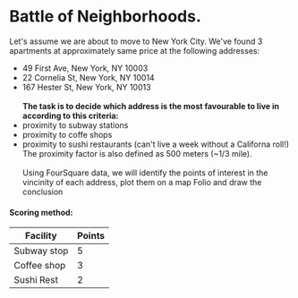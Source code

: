 # Battle of Neighborhoods.
Let's assume we are about to move to New York City. We've found 3 apartments at approximately same price at the following addresses:
- 49 First Ave, New York, NY 10003 
- 22 Cornelia St, New York, NY 10014
- 167 Hester St, New York, NY 10013
<br><br>
**The task is to decide which address is the most favourable to live in according to this criteria:**
- proximity to subway stations
- proximity to coffe shops 
- proximity to sushi restaurants (can't live a week without a Californa roll!)
The proximity factor is also defined as 500 meters (~1/3 mile).
<br><br>Using FourSquare data, we will identify the points of interest in the vincinity of each address, plot them on a map Folio and draw the conclusion
#### Scoring method:

|Facility   |Points|
|-----------|------|
|Subway stop|5     | 
|Coffee shop|3     | 
|Sushi Rest |2     | 
